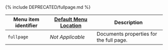 {% include DEPRECATED/fullpage.md %}

| Menu item identifier | [Default Menu Location]({{site.baseurl}}/configure/editor-appearance/#examplethetinymcedefaultmenuitems) | Description                             |
|----------------------|----------------------------------------------------------------------------------------------------------|-----------------------------------------|
| `fullpage`           | _Not Applicable_                                                                                         | Documents properties for the full page. |